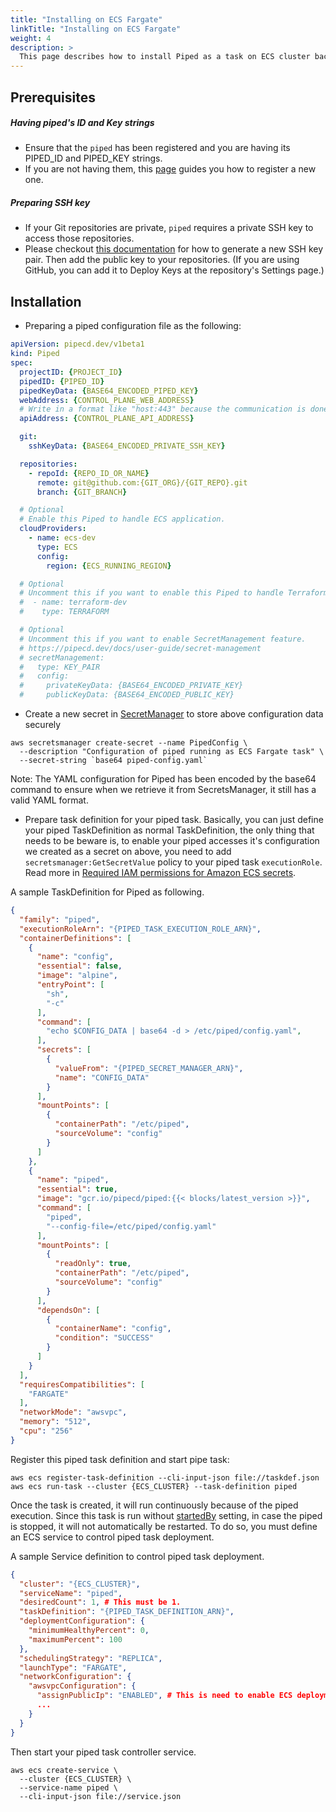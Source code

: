 ```yaml
---
title: "Installing on ECS Fargate"
linkTitle: "Installing on ECS Fargate"
weight: 4
description: >
  This page describes how to install Piped as a task on ECS cluster backed by AWS Fargate.
---
```


## Prerequisites

##### Having piped's ID and Key strings
- Ensure that the `piped` has been registered and you are having its PIPED_ID and PIPED_KEY strings.
- If you are not having them, this [page](/docs/operator-manual/control-plane/registering-a-piped/) guides you how to register a new one.

##### Preparing SSH key
- If your Git repositories are private, `piped` requires a private SSH key to access those repositories.
- Please checkout [this documentation](https://help.github.com/en/github/authenticating-to-github/generating-a-new-ssh-key-and-adding-it-to-the-ssh-agent) for how to generate a new SSH key pair. Then add the public key to your repositories. (If you are using GitHub, you can add it to Deploy Keys at the repository's Settings page.)

## Installation

- Preparing a piped configuration file as the following:

``` yaml
apiVersion: pipecd.dev/v1beta1
kind: Piped
spec:
  projectID: {PROJECT_ID}
  pipedID: {PIPED_ID}
  pipedKeyData: {BASE64_ENCODED_PIPED_KEY}
  webAddress: {CONTROL_PLANE_WEB_ADDRESS}
  # Write in a format like "host:443" because the communication is done via gRPC.
  apiAddress: {CONTROL_PLANE_API_ADDRESS}

  git:
    sshKeyData: {BASE64_ENCODED_PRIVATE_SSH_KEY}

  repositories:
    - repoId: {REPO_ID_OR_NAME}
      remote: git@github.com:{GIT_ORG}/{GIT_REPO}.git
      branch: {GIT_BRANCH}

  # Optional
  # Enable this Piped to handle ECS application.
  cloudProviders:
    - name: ecs-dev
      type: ECS
      config:
        region: {ECS_RUNNING_REGION}

  # Optional
  # Uncomment this if you want to enable this Piped to handle Terraform application.
  #  - name: terraform-dev
  #    type: TERRAFORM

  # Optional
  # Uncomment this if you want to enable SecretManagement feature.
  # https://pipecd.dev/docs/user-guide/secret-management
  # secretManagement:
  #   type: KEY_PAIR
  #   config:
  #     privateKeyData: {BASE64_ENCODED_PRIVATE_KEY}
  #     publicKeyData: {BASE64_ENCODED_PUBLIC_KEY}
```

- Create a new secret in [SecretManager](https://aws.amazon.com/secrets-manager/) to store above configuration data securely

```console
aws secretsmanager create-secret --name PipedConfig \
  --description "Configuration of piped running as ECS Fargate task" \
  --secret-string `base64 piped-config.yaml`
```

Note: The YAML configuration for Piped has been encoded by the base64 command to ensure when we retrieve it from SecretsManager, it still has a valid YAML format.

- Prepare task definition for your piped task. Basically, you can just define your piped TaskDefinition as normal TaskDefinition, the only thing that needs to be beware is, to enable your piped accesses it's configuration we created as a secret on above, you need to add `secretsmanager:GetSecretValue` policy to your piped task `executionRole`. Read more in [Required IAM permissions for Amazon ECS secrets](https://docs.aws.amazon.com/AmazonECS/latest/developerguide/specifying-sensitive-data-secrets.html).

A sample TaskDefinition for Piped as following.

```json
{
  "family": "piped",
  "executionRoleArn": "{PIPED_TASK_EXECUTION_ROLE_ARN}",
  "containerDefinitions": [
    {
      "name": "config",
      "essential": false,
      "image": "alpine",
      "entryPoint": [
        "sh",
        "-c"
      ],
      "command": [
        "echo $CONFIG_DATA | base64 -d > /etc/piped/config.yaml",
      ],
      "secrets": [
        {
          "valueFrom": "{PIPED_SECRET_MANAGER_ARN}",
          "name": "CONFIG_DATA"
        }
      ],
      "mountPoints": [
        {
          "containerPath": "/etc/piped",
          "sourceVolume": "config"
        }
      ]
    },
    {
      "name": "piped",
      "essential": true,
      "image": "gcr.io/pipecd/piped:{{< blocks/latest_version >}}",
      "command": [
        "piped",
        "--config-file=/etc/piped/config.yaml"
      ],
      "mountPoints": [
        {
          "readOnly": true,
          "containerPath": "/etc/piped",
          "sourceVolume": "config"
        }
      ],
      "dependsOn": [
        {
          "containerName": "config",
          "condition": "SUCCESS"
        }
      ]
    }
  ],
  "requiresCompatibilities": [
    "FARGATE"
  ],
  "networkMode": "awsvpc",
  "memory": "512",
  "cpu": "256"
}
```

Register this piped task definition and start pipe task:

```console
aws ecs register-task-definition --cli-input-json file://taskdef.json
aws ecs run-task --cluster {ECS_CLUSTER} --task-definition piped
```

Once the task is created, it will run continuously because of the piped execution. Since this task is run without [startedBy](https://docs.aws.amazon.com/AmazonECS/latest/APIReference/API_StartTask.html#API_StartTask_RequestSyntax) setting, in case the piped is stopped, it will not automatically be restarted. To do so, you must define an ECS service to control piped task deployment.

A sample Service definition to control piped task deployment.

```json
{
  "cluster": "{ECS_CLUSTER}",
  "serviceName": "piped",
  "desiredCount": 1, # This must be 1.
  "taskDefinition": "{PIPED_TASK_DEFINITION_ARN}",
  "deploymentConfiguration": {
    "minimumHealthyPercent": 0,
    "maximumPercent": 100
  },
  "schedulingStrategy": "REPLICA",
  "launchType": "FARGATE",
  "networkConfiguration": {
    "awsvpcConfiguration": {
      "assignPublicIp": "ENABLED", # This is need to enable ECS deployment to pull piped container images.
      ...
    }
  }
}
```

Then start your piped task controller service.

```console
aws ecs create-service \
  --cluster {ECS_CLUSTER} \
  --service-name piped \
  --cli-input-json file://service.json
```
